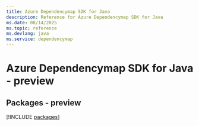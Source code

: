 ```yaml
---
title: Azure Dependencymap SDK for Java
description: Reference for Azure Dependencymap SDK for Java
ms.date: 08/14/2025
ms.topic: reference
ms.devlang: java
ms.service: dependencymap
---
```

# Azure Dependencymap SDK for Java - preview
## Packages - preview
[!INCLUDE [packages](dependencymap-index.md)]